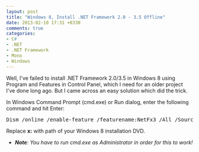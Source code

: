 ```yaml
---
layout: post
title: "Windows 8, Install .NET Framework 2.0 - 3.5 Offline"
date: 2013-02-10 17:31 +0330
comments: true
categories:
- C#
- .NET
- .NET Framework
- Mono
- Windows
---
```


Well, I've failed to install .NET Framework 2.0/3.5 in Windows 8 using Program and Features in Control Panel, which I need for an older project I've done long ago. But I came across an easy solution which did the trick.

In Windows Command Prompt (cmd.exe) or Run dialog, enter the following command and hit Enter:

<pre>
Dism /online /enable-feature /featurename:NetFx3 /All /Source:x:\sources\sxs /LimitAccess
</pre>

Replace **x:** with path of your Windows 8 installation DVD.

- _**Note**: You have to run cmd.exe as Administrator in order for this to work!_

